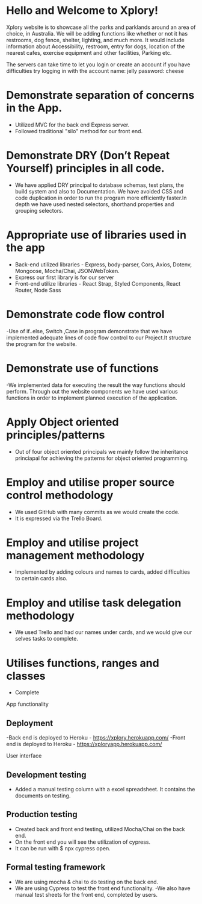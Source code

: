 # Hello and Welcome to Xplory!
Xplory website is to showcase all the parks and parklands around an area of choice, in Australia.
We will be adding functions like whether or not it has restrooms, dog fence, shelter, lighting, and much more. It would include information about Accessibility, restroom, entry for dogs, location of the nearest cafes, exercise equipment and other facilities, Parking etc.

The servers can take time to let you login or create an account if you have difficulties try logging in with the account
name: jelly
password: cheese

# Demonstrate separation of concerns in the App.
- Utilized MVC for the back end Express server.
- Followed traditional "silo" method for  our front end.

# Demonstrate DRY (Don’t Repeat Yourself) principles in all code.
- We have applied DRY principal to database schemas, test plans, the build system and also to Documentation.
  We have avoided CSS and code duplication in order to run the program more efficiently faster.In depth we have 
  used nested selectors, shorthand properties and grouping selectors.

# Appropriate use of libraries used in the app
- Back-end utilized libraries - Express, body-parser, Cors, Axios, Dotenv, Mongoose, Mocha/Chai, JSONWebToken.
- Express our first library is for our server
- Front-end utilize libraries - React Strap, Styled Components, React Router, Node Sass

# Demonstrate code flow control
-Use of if..else, Switch ,Case in program demonstrate that we have implemented adequate lines of 
code flow control to our Project.It structure the program for the website.

# Demonstrate use of functions
-We implemented data for executing the result the way functions should perform. Through out the website 
components we have used various functions in order to implement planned execution of the application.

# Apply Object oriented principles/patterns
- Out of four object oriented principals we mainly follow the inheritance princiapal for achieving the patterns
for object oriented programming.

# Employ and utilise proper source control methodology
- We used GitHub with many commits as we would create the code.
- It is expressed via the Trello Board.

# Employ and utilise project management methodology
- Implemented by adding colours and names to cards, added difficulties to certain cards also.

# Employ and utilise task delegation methodology
- We used Trello and had our names under cards, and we would give our selves tasks to complete.

# Utilises functions, ranges and classes
- Complete

App functionality

## Deployment
-Back end is deployed to Heroku - https://xplory.herokuapp.com/
-Front end is deployed to Heroku - https://xploryapp.herokuapp.com/

User interface

## Development testing
- Added a manual testing column with a excel spreadsheet. It contains the documents on testing.

## Production testing
- Created back and front end testing, utilized Mocha/Chai on the back end.
- On the front end you will see the utilization of cypress.
- It can be run with $ npx cypress open.

## Formal testing framework
- We are using mocha & chai to do testing on the back end.
- We are using Cypress to test the front end functionality.
-We also have manual test sheets for the front end, completed by users. 


